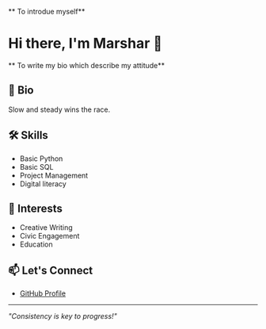 ** To introdue myself**
# Hi there, I'm Marshar 👋

** To write my bio which describe my attitude**
## 🌟 Bio
Slow and steady wins the race.


## 🛠️ Skills
- Basic Python
- Basic SQL
- Project Management
- Digital literacy 

## 🌱 Interests
- Creative Writing
- Civic Engagement
- Education 

## 📫 Let's Connect
- [GitHub Profile](https://github.com/marshar007007) 

---
*"Consistency is key to progress!"*
